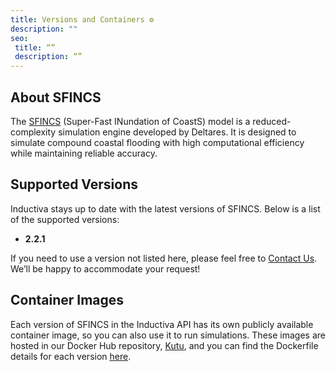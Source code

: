 ```yaml
---
title: Versions and Containers ⚙️
description: ""
seo:
 title: “”
 description: “”
---
```


## About SFINCS
The [SFINCS](https://www.deltares.nl/en/software-and-data/products/sfincs) (Super-Fast INundation of CoastS) model is a reduced-complexity simulation 
engine developed by Deltares. It is designed 
to simulate compound coastal flooding with high computational efficiency 
while maintaining reliable accuracy.

## Supported Versions
Inductiva stays up to date with the latest versions of SFINCS. Below is a list of the supported versions:

- **2.2.1** 

If you need to use a version not listed here, please feel free to [Contact Us](mailto:support@inductiva.ai).
We’ll be happy to accommodate your request!

## Container Images
Each version of SFINCS in the Inductiva API has its own publicly available container image, 
so you can also use it to run simulations. These images are hosted in our Docker Hub repository, 
[Kutu](https://hub.docker.com/r/inductiva/kutu/tags?name=sfincs), and you can find the 
Dockerfile details for each version [here](https://github.com/inductiva/kutu/tree/main/simulators/sfincs).